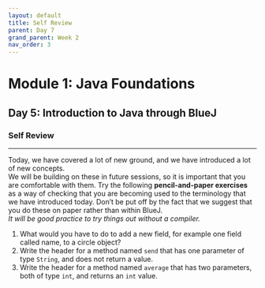 ```yaml
---
layout: default
title: Self Review
parent: Day 7
grand_parent: Week 2
nav_order: 3
---
```


# Module 1: Java Foundations
## Day 5: Introduction to Java through BlueJ
### Self Review
---
Today, we have covered a lot of new ground, and we have introduced a lot of new concepts.  
We will be building on these in future sessions, so it is important that you are comfortable with them. Try the following **pencil-and-paper exercises** as a way of checking that you are becoming used to the terminology that we have introduced today. Don’t be put off by the fact that we suggest that you do these on paper rather than within BlueJ.  
_It will be good practice to try things out without a compiler._

1. What would you have to do to add a new field, for example one field called name, to a circle object?
2. Write the header for a method named `send` that has one parameter of type `String`, and does not return a value.
3. Write the header for a method named `average` that has two parameters, both of type `int`, and returns an `int` value.